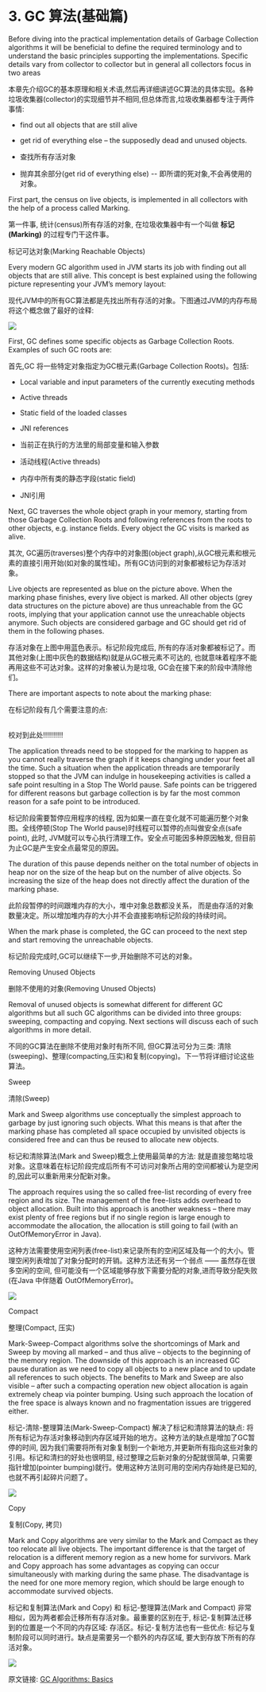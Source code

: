 # 3. GC 算法(基础篇)


Before diving into the practical implementation details of Garbage Collection algorithms it will be beneficial to define the required terminology and to understand the basic principles supporting the implementations. Specific details vary from collector to collector but in general all collectors focus in two areas

本章先介绍GC的基本原理和相关术语,然后再详细讲述GC算法的具体实现。各种垃圾收集器(collector)的实现细节并不相同,但总体而言,垃圾收集器都专注于两件事情:


- find out all objects that are still alive
- get rid of everything else – the supposedly dead and unused objects.

- 查找所有存活对象
- 抛弃其余部分(get rid of everything else) -- 即所谓的死对象,不会再使用的对象。




First part, the census on live objects, is implemented in all collectors with the help of a process called Marking.

第一件事, 统计(census)所有存活的对象, 在垃圾收集器中有一个叫做 **标记(Marking)** 的过程专门干这件事。



标记可达对象(Marking Reachable Objects)



Every modern GC algorithm used in JVM starts its job with finding out all objects that are still alive. This concept is best explained using the following picture representing your JVM’s memory layout:

现代JVM中的所有GC算法都是先找出所有存活的对象。下图通过JVM的内存布局将这个概念做了最好的诠释:


![](03_01_Java-GC-mark-and-sweep.png)




First, GC defines some specific objects as Garbage Collection Roots. Examples of such GC roots are:

首先,GC 将一些特定对象指定为GC根元素(Garbage Collection Roots)。包括:


- Local variable and input parameters of the currently executing methods

- Active threads

- Static field of the loaded classes

- JNI references

- 当前正在执行的方法里的局部变量和输入参数
- 活动线程(Active threads)
- 内存中所有类的静态字段(static field)
- JNI引用


Next, GC traverses the whole object graph in your memory, starting from those Garbage Collection Roots and following references from the roots to other objects, e.g. instance fields. Every object the GC visits is marked as alive.


其次, GC遍历(traverses)整个内存中的对象图(object graph),从GC根元素和根元素的直接引用开始(如对象的属性域)。所有GC访问到的对象都被标记为存活对象。



Live objects are represented as blue on the picture above. When the marking phase finishes, every live object is marked. All other objects (grey data structures on the picture above) are thus unreachable from the GC roots, implying that your application cannot use the unreachable objects anymore. Such objects are considered garbage and GC should get rid of them in the following phases.

存活对象在上图中用蓝色表示。标记阶段完成后, 所有的存活对象都被标记了。而其他对象(上图中灰色的数据结构)就是从GC根元素不可达的, 也就意味着程序不能再用这些不可达对象。这样的对象被认为是垃圾, GC会在接下来的阶段中清除他们。




There are important aspects to note about the marking phase:

在标记阶段有几个需要注意的点:

<br/>
校对到此处!!!!!!!!!!
<br/>


The application threads need to be stopped for the marking to happen as you cannot really traverse the graph if it keeps changing under your feet all the time. Such a situation when the application threads are temporarily stopped so that the JVM can indulge in housekeeping activities is called a safe point resulting in a Stop The World pause. Safe points can be triggered for different reasons but garbage collection is by far the most common reason for a safe point to be introduced.


标记阶段需要暂停应用程序的线程, 因为如果一直在变化就不可能遍历整个对象图。全线停顿(Stop The World pause)时线程可以暂停的点叫做安全点(safe point), 此时, JVM就可以专心执行清理工作。安全点可能因多种原因触发, 但目前为止GC是产生安全点最常见的原因。



The duration of this pause depends neither on the total number of objects in heap nor on the size of the heap but on the number of alive objects. So increasing the size of the heap does not directly affect the duration of the marking phase.


此阶段暂停的时间跟堆内存的大小，堆中对象总数都没关系， 而是由存活的对象数量决定。所以增加堆内存的大小并不会直接影响标记阶段的持续时间。



When the mark phase is completed, the GC can proceed to the next step and start removing the unreachable objects.


标记阶段完成时,GC可以继续下一步,开始删除不可达的对象。



Removing Unused Objects

删除不使用的对象(Removing Unused Objects)


Removal of unused objects is somewhat different for different GC algorithms but all such GC algorithms can be divided into three groups: sweeping, compacting and copying. Next sections will discuss each of such algorithms in more detail.


不同的GC算法在删除不使用对象时有所不同, 但GC算法可分为三类: 清除(sweeping)、整理(compacting,压实)和复制(copying)。下一节将详细讨论这些算法。



Sweep

清除(Sweep)


Mark and Sweep algorithms use conceptually the simplest approach to garbage by just ignoring such objects. What this means is that after the marking phase has completed all space occupied by unvisited objects is considered free and can thus be reused to allocate new objects.




标记和清除算法(Mark and Sweep)概念上使用最简单的方法: 就是直接忽略垃圾对象。这意味着在标记阶段完成后所有不可访问对象所占用的空间都被认为是空闲的,因此可以重新用来分配新对象。




The approach requires using the so called free-list recording of every free region and its size. The management of the free-lists adds overhead to object allocation. Built into this approach is another weakness – there may exist plenty of free regions but if no single region is large enough to accommodate the allocation, the allocation is still going to fail (with an OutOfMemoryError in Java).


这种方法需要使用空闲列表(free-list)来记录所有的空闲区域及每一个的大小。管理空闲列表增加了对象分配时的开销。这种方法还有另一个弱点 —— 虽然存在很多空闲的空间, 但可能没有一个区域能够存放下需要分配的对象,进而导致分配失败(在Java 中伴随着 OutOfMemoryError)。



![](03_02_GC-sweep.png)





Compact

整理(Compact, 压实)


Mark-Sweep-Compact algorithms solve the shortcomings of Mark and Sweep by moving all marked – and thus alive – objects to the beginning of the memory region. The downside of this approach is an increased GC pause duration as we need to copy all objects to a new place and to update all references to such objects. The benefits to Mark and Sweep are also visible – after such a compacting operation new object allocation is again extremely cheap via pointer bumping. Using such approach the location of the free space is always known and no fragmentation issues are triggered either.


标记-清除-整理算法(Mark-Sweep-Compact) 解决了标记和清除算法的缺点: 将所有标记为存活对象移动到内存区域开始的地方。这种方法的缺点是增加了GC暂停的时间, 因为我们需要将所有对象复制到一个新地方,并更新所有指向这些对象的引用。标记和清扫的好处也很明显, 经过整理之后新对象的分配就很简单, 只需要指针增加(pointer bumping)就行。使用这种方法则可用的空闲内存始终是已知的,也就不再引起碎片问题了。



![](03_03_GC-mark-sweep-compact.png)





Copy

复制(Copy, 拷贝)


Mark and Copy algorithms are very similar to the Mark and Compact as they too relocate all live objects. The important difference is that the target of relocation is a different memory region as a new home for survivors. Mark and Copy approach has some advantages as copying can occur simultaneously with marking during the same phase. The disadvantage is the need for one more memory region, which should be large enough to accommodate survived objects.


标记和复制算法(Mark and Copy) 和 标记-整理算法(Mark and Compact) 非常相似，因为两者都会迁移所有存活对象。最重要的区别在于, 标记-复制算法迁移到的位置是一个不同的内存区域: 存活区。标记-复制方法也有一些优点: 标记与复制阶段可以同时进行。缺点是需要另一个额外的内存区域, 要大到存放下所有的存活对象。



![](03_04_GC-mark-and-copy-in-Java.png)





原文链接: [GC Algorithms: Basics](https://plumbr.eu/handbook/garbage-collection-algorithms)





<div style="page-break-after : always;"> </div>


